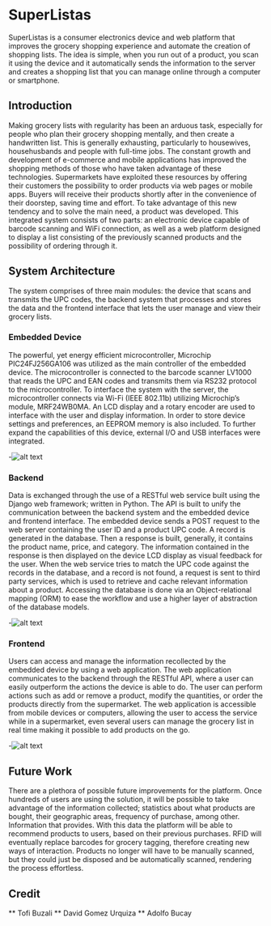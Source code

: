 SuperListas
=============

SuperListas is a consumer electronics device and web platform that improves the grocery shopping experience and automate the creation of shopping lists. The idea is simple, when you run out of a product, you scan it using the device and it automatically sends the information to the server and creates a shopping list that you can manage online through a computer or smartphone.

## Introduction

Making grocery lists with regularity has been an arduous task, especially for people who plan their grocery shopping mentally, and then create a handwritten list.  This is generally exhausting, particularly to housewives, househusbands and people with full-time jobs.
The constant growth and development of e-commerce and mobile applications has improved the shopping methods of those who have taken advantage of these technologies. Supermarkets have exploited these resources by offering their customers the possibility to order products via web pages or mobile apps. Buyers will receive their products shortly after in the convenience of their doorstep, saving time and effort. 
To take advantage of this new tendency and to solve the main need, a product was developed. This integrated system consists of two parts: an electronic device capable of barcode scanning and WiFi connection, as well as a web platform designed to display a list consisting of the previously scanned products and the possibility of ordering through it. 

## System Architecture

The system comprises of three main modules: the device that scans and transmits the UPC codes, the backend system that processes and stores the data and the frontend interface that lets the user manage and view their grocery lists.

### Embedded Device

The powerful, yet energy efficient microcontroller, Microchip PIC24FJ256GA106 was utilized as the main controller of the embedded device. The microcontroller is connected to the barcode scanner LV1000 that reads the UPC and EAN codes and transmits them via RS232 protocol to the microcontroller. To interface the system with the server, the microcontroller connects via Wi-Fi (IEEE 802.11b) utilizing Microchip’s module, MRF24WB0MA. An LCD display and a rotary encoder are used to interface with the user and display information. In order to store device settings and preferences, an EEPROM memory is also included. To further expand the capabilities of this device, external I/O and USB interfaces were integrated.


-![alt text](http://i.imgur.com/SbV4fyv.png "Diagram of embeded device")

### Backend

Data is exchanged through the use of a RESTful web service built using the Django web framework; written in Python. The API is built to unify the communication between the  backend system and the embedded device and frontend interface.
The embedded device sends a POST request to the web server containing the user ID and a product UPC code. A record is generated in the database. Then a response is built, generally, it contains the product name, price, and category. The information contained in the response is then displayed on the device LCD display as visual feedback for the user.
When the web service tries to match the UPC code against the records in the database, and a record is not found, a request is sent to third party services, which is used to retrieve and cache relevant information about a product.
Accessing the database is done via an Object-relational mapping (ORM) to ease the workflow and use a higher layer of abstraction of the database models.

-![alt text](http://i.imgur.com/2ggIXIV.png "Backend diagram")


### Frontend

Users can access and manage the information recollected by the embedded device by using a web application.
The web application communicates to the backend through the RESTful API, where a user can easily outperform the actions the device is able to do. The user can perform actions such as add or remove a product, modify the quantities, or order the products directly from the supermarket. 
The web application is accessible from mobile devices or computers, allowing the user to access the service while in a supermarket, even several users can manage the grocery list in real time making it possible to add products on the go.

-![alt text](http://i.imgur.com/YhtY6pL.png "Web Application")


## Future Work

There are a plethora of possible future improvements for the platform. Once hundreds of users are using the solution, it will be possible to take advantage of the information collected; statistics about what products are bought, their geographic areas, frequency of purchase, among other. Information that provides. With this data the platform will be able to recommend products to users, based on their previous purchases.
RFID will eventually replace barcodes for grocery tagging, therefore creating new ways of interaction. Products no longer will have to be manually scanned, but they could just be disposed and be automatically scanned, rendering the process effortless.

## Credit

** Tofi Buzali
** David Gomez Urquiza
** Adolfo Bucay
